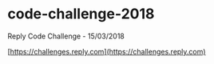 # code-challenge-2018
Reply Code Challenge - 15/03/2018

[https://challenges.reply.com](https://challenges.reply.com)

